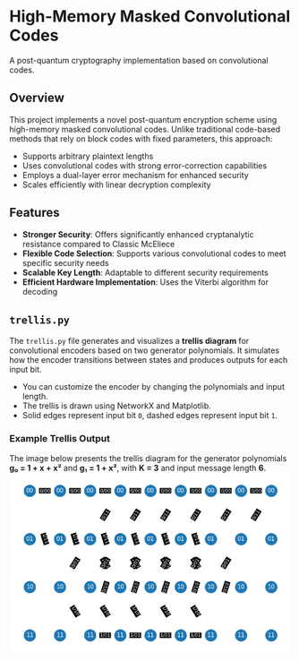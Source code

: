 # High-Memory Masked Convolutional Codes

A post-quantum cryptography implementation based on convolutional codes.

## Overview

This project implements a novel post-quantum encryption scheme using high-memory masked convolutional codes. Unlike traditional code-based methods that rely on block codes with fixed parameters, this approach:

- Supports arbitrary plaintext lengths
- Uses convolutional codes with strong error-correction capabilities
- Employs a dual-layer error mechanism for enhanced security
- Scales efficiently with linear decryption complexity

## Features

- **Stronger Security**: Offers significantly enhanced cryptanalytic resistance compared to Classic McEliece
- **Flexible Code Selection**: Supports various convolutional codes to meet specific security needs
- **Scalable Key Length**: Adaptable to different security requirements
- **Efficient Hardware Implementation**: Uses the Viterbi algorithm for decoding

## `trellis.py`

The `trellis.py` file generates and visualizes a **trellis diagram** for convolutional encoders based on two generator polynomials. It simulates how the encoder transitions between states and produces outputs for each input bit.

- You can customize the encoder by changing the polynomials and input length.
- The trellis is drawn using NetworkX and Matplotlib.
- Solid edges represent input bit `0`, dashed edges represent input bit `1`.

### Example Trellis Output
The image below presents the trellis diagram for the generator polynomials  
**g₀ = 1 + x + x²** and **g₁ = 1 + x²**, with **K = 3** and input message length **6**.
![Trellis Diagram](images/trellis.png)

